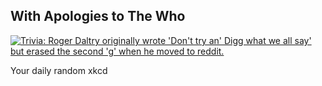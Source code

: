 ## With Apologies to The Who
[![Trivia: Roger Daltry originally wrote 'Don't try an' Digg what we all say' but erased the second 'g' when he moved to reddit.](https://imgs.xkcd.com/comics/with_apologies_to_the_who.png)](https://xkcd.com/274/ "Trivia: Roger Daltry originally wrote 'Don't try an' Digg what we all say' but erased the second 'g' when he moved to reddit.")

Your daily random xkcd
